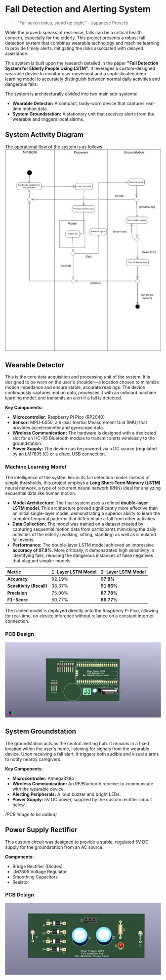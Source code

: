 # Fall Detection and Alerting System

> "Fall seven times, stand up eight." - Japanese Proverb

While the proverb speaks of resilience, falls can be a critical health concern, especially for the elderly. This project presents a robust fall detection system that combines wearable technology and machine learning to provide timely alerts, mitigating the risks associated with delayed assistance.

This system is built upon the research detailed in the paper **"Fall Detection System for Elderly People Using LSTM"**. It leverages a custom-designed wearable device to monitor user movement and a sophisticated deep learning model to accurately distinguish between normal daily activities and dangerous falls.

The system is architecturally divided into two main sub-systems:
-   **Wearable Detector:** A compact, body-worn device that captures real-time motion data.
-   **System Groundstation:** A stationary unit that receives alerts from the wearable and triggers local alarms.

## System Activity Diagram
The operational flow of the system is as follows:
![This is the Activity Diagram](/OOSE_UML/activity_diagram.png)

## Wearable Detector

This is the core data acquisition and processing unit of the system. It is designed to be worn on the user's shoulder—a location chosen to minimize motion impedance and ensure stable, accurate readings. The device continuously captures motion data, processes it with an onboard machine learning model, and transmits an alert if a fall is detected.

**Key Components:**
*   **Microcontroller:** Raspberry Pi Pico (RP2040)
*   **Sensor:** MPU-6050, a 6-axis Inertial Measurement Unit (IMU) that provides accelerometer and gyroscope data.
*   **Wireless Communication:** The hardware is designed with a dedicated slot for an HC-05 Bluetooth module to transmit alerts wirelessly to the groundstation.
*   **Power Supply:** The device can be powered via a DC source (regulated by an LM7805 IC) or a direct USB connection.

### Machine Learning Model

The intelligence of the system lies in its fall detection model. Instead of simple thresholds, this project employs a **Long Short-Term Memory (LSTM)** neural network, a type of recurrent neural network (RNN) ideal for analyzing sequential data like human motion.

*   **Model Architecture:** The final system uses a refined **double-layer LSTM model**. This architecture proved significantly more effective than an initial single-layer model, demonstrating a superior ability to learn the complex temporal patterns that differentiate a fall from other activities.
*   **Data Collection:** The model was trained on a dataset created by capturing sequential motion data from participants mimicking the daily activities of the elderly (walking, sitting, standing) as well as simulated fall events.
*   **Performance:** The double-layer LSTM model achieved an impressive **accuracy of 97.8%**. More critically, it demonstrated high sensitivity in identifying falls, reducing the dangerous instances of false negatives that plagued simpler models.

| Metric | 1-Layer LSTM Model | 2-Layer LSTM Model |
| :--- | :--- | :--- |
| **Accuracy** | 92.19% | **97.8%** |
| **Sensitivity (Recall)** | 38.37% | **91.86%** |
| **Precision** | 75.00% | **87.78%** |
| **F1-Score** | 50.77% | **89.77%** |

The trained model is deployed directly onto the Raspberry Pi Pico, allowing for real-time, on-device inference without reliance on a constant internet connection.

### PCB Design
![PCB of the wearable detector](/Resources/Images/Hostside_sys_pcb_front_view.png)

## System Groundstation

The groundstation acts as the central alerting hub. It remains in a fixed location within the user's home, listening for signals from the wearable device. Upon receiving a fall alert, it triggers both audible and visual alarms to notify nearby caregivers.

**Key Components:**
*   **Microcontroller:** Atmega328p
*   **Wireless Communication:** An RF/Bluetooth receiver to communicate with the wearable device.
*   **Alerting Peripherals:** A loud buzzer and bright LEDs.
*   **Power Supply:** 5V DC power, supplied by the custom rectifier circuit below.

*(PCB image to be added)*

## Power Supply Rectifier

This custom circuit was designed to provide a stable, regulated 5V DC supply for the groundstation from an AC source.

**Components:**
*   Bridge Rectifier (Diodes)
*   LM7805 Voltage Regulator
*   Smoothing Capacitors
*   Resistor

### PCB Design
![PCB of the rectifier and regulator](/Resources/Images/Bridge_Rectifier_Regulator1.jpg)
